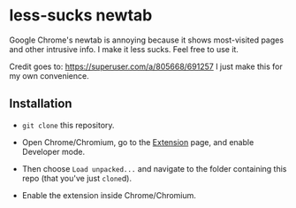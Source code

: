 # less-sucks newtab

Google Chrome's newtab is annoying because it shows most-visited pages and other intrusive info. I make it less sucks. Feel free to use it.

Credit goes to: https://superuser.com/a/805668/691257
I just make this for my own convenience.

## Installation
- `git clone` this repository.

- Open Chrome/Chromium, go to the [Extension](chrome://extension) page, and enable Developer mode.

- Then choose `Load unpacked...` and navigate to the folder containing this repo (that you've just `clone`d).

- Enable the extension inside Chrome/Chromium.
